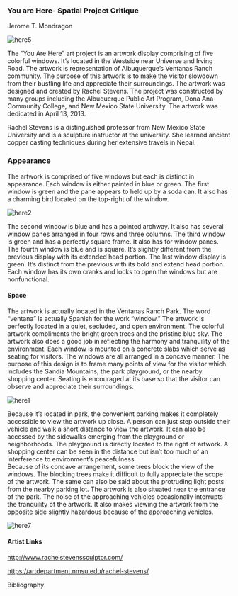 

### You are Here- Spatial Project Critique
Jerome T. Mondragon

![here5]("../images/here5.jpg "You are Here 5, 2017.")

The “You Are Here” art project is an artwork display comprising of five colorful windows. It’s located in the Westside near Universe and Irving Road. The artwork is representation of Albuquerque’s Ventanas Ranch community. The purpose of this artwork is to make the visitor slowdown from their bustling life and appreciate their surroundings. The artwork was designed and created by Rachel Stevens. The project was constructed by many groups including the Albuquerque Public Art Program, Dona Ana Community College, and New Mexico State University. The artwork was dedicated in April 13, 2013. 

Rachel Stevens is a distinguished professor from New Mexico State University and is a sculpture instructor at the university.  She learned ancient copper casting techniques during her extensive travels in Nepal. 
### Appearance
The artwork is comprised of five windows but each is distinct in appearance. Each window is either painted in blue or green. The first window is green and the pane appears to held up by a soda can. It also has a charming bird located on the top-right of the window.

![here2]("unm-digital-futures/digital-history-review/blob/master/docs/images/here2.jpg?raw=true "You are Here 2, 2017.")

The second window is blue and has a pointed archway. It also has several window panes arranged in four rows and three columns. The third window is green and has a perfectly square frame. It also has for window panes. The fourth window is blue and is square. It’s slightly different from the previous display with its extended head portion. The last window display is green. It’s distinct from the previous with its bold and extend head portion. Each window has its own cranks and locks to open the windows but are nonfunctional. 

#### Space
The artwork is actually located in the Ventanas Ranch Park. The word “ventana” is actually Spanish for the work “window.” The artwork is perfectly located in a quiet, secluded, and open environment. The colorful artwork compliments the bright green trees and the pristine blue sky.  The artwork also does a good job in reflecting the harmony and tranquility of the environment. Each window is mounted on a concrete slabs which serve as seating for visitors. The windows are all arranged in a concave manner. The purpose of this design is to frame many points of view for the visitor which includes the Sandia Mountains, the park playground, or the nearby shopping center. Seating is encouraged at its base so that the visitor can observe and appreciate their surroundings.

![here1]("digital-history-review/blob/master/docs/images/here1.jpg?raw=true "You are Here 1, 2017.")

Because it’s located in park, the convenient parking makes it completely accessible to view the artwork up close. A person can just step outside their vehicle and walk a short distance to view the artwork.  It can also be accessed by the sidewalks emerging from the playground or neighborhoods. The playground is directly located to the right of artwork.  A shopping center can be seen in the distance but isn’t too much of an interference to environment’s peacefulness.  
Because of its concave arrangement, some trees block the view of the windows. The blocking trees make it difficult to fully appreciate the scope of the artwork. The same can also be said about the protruding light posts from the nearby parking lot. The artwork is also situated near the entrance of the park. The noise of the approaching vehicles occasionally interrupts the tranquility of 
the artwork.  It also makes viewing the artwork from the opposite side slightly hazardous because of the approaching vehicles. 

![here7]("github.com/unm-digital-futures/digital-history-review/blob/master/docs/images/here7.jpg?raw=true "You are Here 7, 2017.")

#### Artist Links
http://www.rachelstevenssculptor.com/

https://artdepartment.nmsu.edu/rachel-stevens/

Bibliography 

